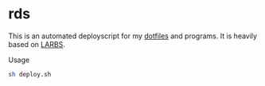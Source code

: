 # rds
This is an automated deployscript for my [dotfiles](https://github.com/redroc/dotfiles) and programs. It is heavily based on [LARBS](https://github.com/LukeSmithxyz/LARBS).

Usage
```bash
sh deploy.sh
```
